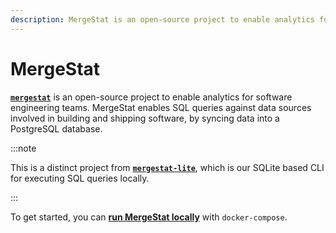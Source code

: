 ```yaml
---
description: MergeStat is an open-source project to enable analytics for software engineering teams. MergeStat enables SQL queries against data sources involved in building and shipping software, by syncing data into a PostgreSQL database.
---
```

# MergeStat

[**`mergestat`**](https://github.com/mergestat/mergestat) is an open-source project to enable analytics for software engineering teams.
MergeStat enables SQL queries against data sources involved in building and shipping software, by syncing data into a PostgreSQL database.

:::note

This is a distinct project from [**`mergestat-lite`**](https://github.com/mergestat/mergestat-lite), which is our SQLite based CLI for executing SQL queries locally.

:::

To get started, you can [**run MergeStat locally**](getting-started/running-locally/README.md) with `docker-compose`.

<!-- ![MergeStat illustration - logs](../../static/img/illustration-logs.png) -->
